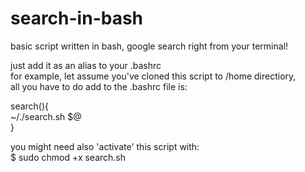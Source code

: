 # search-in-bash
basic script written in bash, google search right from your terminal!

just add it as an alias to your .bashrc  
for example, let assume you've cloned this script to /home directiory,  
all you have to do add to the .bashrc file is:

search(){  
  ~/./search.sh $@  
}

you might need also 'activate' this script with:  
$ sudo chmod +x search.sh
